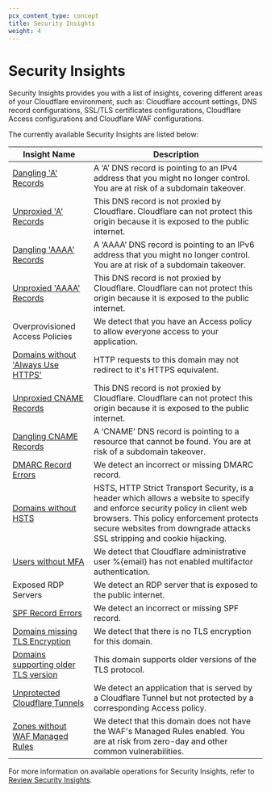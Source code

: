 ```yaml
---
pcx_content_type: concept
title: Security Insights
weight: 4
---
```


# Security Insights

Security Insights provides you with a list of insights, covering different areas of your Cloudflare environment, such as: Cloudflare account settings, DNS record configurations, SSL/TLS certificates configurations, Cloudflare Access configurations and Cloudflare WAF configurations.

The currently available Security Insights are listed below:

| Insight Name | Description | 
| ------------ | ----------- |
| [Dangling 'A' Records](/dns/manage-dns-records/reference/dns-record-types/#a-and-aaaa) | A ‘A’ DNS record is pointing to an IPv4 address that you might no longer control. You are at risk of a subdomain takeover. |
| [Unproxied 'A' Records](/dns/manage-dns-records/reference/dns-record-types/#a-and-aaaa) | This DNS record is not proxied by Cloudflare. Cloudflare can not protect this origin because it is exposed to the public internet. |
| [Dangling 'AAAA' Records](/dns/manage-dns-records/reference/dns-record-types/#a-and-aaaa) | A ‘AAAA’ DNS record is pointing to an IPv6 address that you might no longer control. You are at risk of a subdomain takeover. |
| [Unproxied 'AAAA' Records](/dns/manage-dns-records/reference/dns-record-types/#a-and-aaaa) | This DNS record is not proxied by Cloudflare. Cloudflare can not protect this origin because it is exposed to the public internet. |
| Overprovisioned Access Policies | We detect that you have an Access policy to allow everyone access to your application. |
| [Domains without 'Always Use HTTPS'](/ssl/edge-certificates/additional-options/always-use-https/#always-use-https) | HTTP requests to this domain may not redirect to it's HTTPS equivalent. |
| [Unproxied CNAME Records](/dns/manage-dns-records/reference/proxied-dns-records/#dns-only-records) | This DNS record is not proxied by Cloudflare. Cloudflare can not protect this origin because it is exposed to the public internet. |
| [Dangling CNAME Records](/dns/manage-dns-records/reference/dns-record-types/#a-and-aaaa) | A ‘CNAME’ DNS record is pointing to a resource that cannot be found. You are at risk of a subdomain takeover. |
| [DMARC Record Errors](/dns/manage-dns-records/reference/dns-record-types/#dmarc) | We detect an incorrect or missing DMARC record. |
| [Domains without HSTS](/ssl/edge-certificates/additional-options/http-strict-transport-security/) | HSTS, HTTP Strict Transport Security, is a header which allows a website to specify and enforce security policy in client web browsers. This policy enforcement protects secure websites from downgrade attacks SSL stripping and cookie hijacking. |
| [Users without MFA](/fundamentals/account-and-billing/account-security/2fa/) | We detect that Cloudflare administrative user %{email} has not enabled multifactor authentication. |
| Exposed RDP Servers | We detect an RDP server that is exposed to the public internet. |
| [SPF Record Errors](/dns/manage-dns-records/reference/dns-record-types/#spf) | We detect an incorrect or missing SPF record. |
| [Domains missing TLS Encryption](/ssl/get-started/) | We detect that there is no TLS encryption for this domain. |
| [Domains supporting older TLS version](/ssl/reference/protocols/) | This domain supports older versions of the TLS protocol. |
| [Unprotected Cloudflare Tunnels](/cloudflare-one/applications/configure-apps/self-hosted-apps/#4-connect-your-origin-to-cloudflare) | We detect an application that is served by a Cloudflare Tunnel but not protected by a corresponding Access policy. |
| [Zones without WAF Managed Rules](https://developers.cloudflare.com/waf/managed-rules/) | We detect that this domain does not have the WAF's Managed Rules enabled. You are at risk from zero-day and other common vulnerabilities. |


For more information on available operations for Security Insights, refer to [Review Security Insights](/security-center/security-insights/review-insights/).
